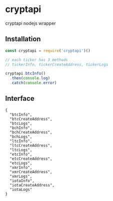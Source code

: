 # cryptapi
cryptapi nodejs wrapper

## Installation
```js
const cryptapi = require('cryptapi')()

// each ticker has 3 methods
// tickerInfo, tickerCreateAddress, tickerLogs

cryptapi.btcInfo()
  .then(console.log)
  .catch(console.error)
```

## Interface

```
{
  "btcInfo",
  "btcCreateAddress",
  "btcLogs",
  "bchInfo",
  "bchCreateAddress",
  "bchLogs",
  "ltcInfo",
  "ltcCreateAddress",
  "ltcLogs",
  "etcInfo",
  "etcCreateAddress",
  "etcLogs",
  "xmrInfo",
  "xmrCreateAddress",
  "xmrLogs",
  "iotaInfo",
  "iotaCreateAddress",
  "iotaLogs"
}
```